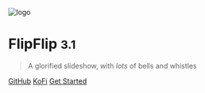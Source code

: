 ![logo](doc_images/flipflip_logo.png)

# FlipFlip <small>3.1</small>

> A glorified slideshow, with _lots_ of bells and whistles


[GitHub](https://github.com/ififfy/flipflip/)
[KoFi](https://ko-fi.com/flipflipapp)
[Get Started](#flipflip)  